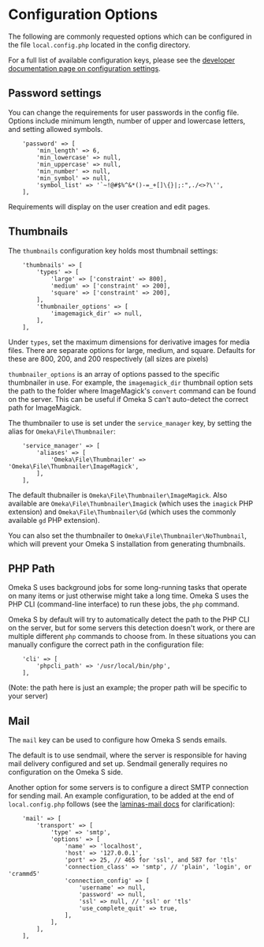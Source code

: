 # Configuration Options

The following are commonly requested options which can be configured in the file `local.config.php` located in the config directory. 

For a full list of available configuration keys, please see the [developer documentation page on configuration settings](https://omeka.org/s/docs/developer/configuration/). 

## Password settings
You can change the requirements for user passwords in the config file. Options include minimum length, number of upper and lowercase letters, and setting allowed symbols.

```
    'password' => [
        'min_length' => 6,
        'min_lowercase' => null,
        'min_uppercase' => null,
        'min_number' => null,
        'min_symbol' => null,
        'symbol_list' => '`~!@#$%^&*()-=_+[]\{}|;:",./<>?\'',
    ],
```
Requirements will display on the user creation and edit pages.

## Thumbnails

The `thumbnails` configuration key holds most thumbnail settings:

```
    'thumbnails' => [
        'types' => [
            'large' => ['constraint' => 800],
            'medium' => ['constraint' => 200],
            'square' => ['constraint' => 200],
        ],
        'thumbnailer_options' => [
            'imagemagick_dir' => null,
        ],
    ],
```

Under `types`, set the maximum dimensions for derivative images for media files.
There are separate options for large, medium, and square. Defaults for these are
800, 200, and 200 respectively (all sizes are pixels)

`thumbnailer_options` is an array of options passed to the specific thumbnailer
in use. For example, the `imagemagick_dir` thumbnail option sets the path to the
folder where ImageMagick's `convert` command can be found on the server. This can
be useful if Omeka S can't auto-detect the correct path for ImageMagick.

The thumbnailer to use is set under the `service_manager` key, by setting the
alias for `Omeka\File\Thumbnailer`:

```
    'service_manager' => [
        'aliases' => [
            'Omeka\File\Thumbnailer' => 'Omeka\File\Thumbnailer\ImageMagick',
        ],
    ],
```

The default thubnailer is `Omeka\File\Thumbnailer\ImageMagick`.  Also available
are `Omeka\File\Thumbnailer\Imagick` (which uses the `imagick` PHP extension)
and `Omeka\File\Thumbnailer\Gd` (which uses the commonly available `gd` PHP
extension).

You can also set the thumbnailer to `Omeka\File\Thumbnailer\NoThumbnail`, which
will prevent your Omeka S installation from generating thumbnails. 

## PHP Path

Omeka S uses background jobs for some long-running tasks that operate on many
items or just otherwise might take a long time. Omeka S uses the PHP CLI
(command-line interface) to run these jobs, the `php` command.

Omeka S by default will try to automatically detect the path to the PHP CLI on
the server, but for some servers this detection doesn't work, or there are
multiple different `php` commands to choose from. In these situations you can
manually configure the correct path in the configuration file:

```
    'cli' => [
        'phpcli_path' => '/usr/local/bin/php',
    ],
```

(Note: the path here is just an example; the proper path will be specific to
your server)

## Mail

The `mail` key can be used to configure how Omeka S sends emails.

The default is to use sendmail, where the server is responsible for having
mail delivery configured and set up. Sendmail generally requires no
configuration on the Omeka S side.

Another option for some servers is to configure a direct SMTP connection for
sending mail. An example configuration, to be added at the end of
`local.config.php` follows (see the [laminas-mail docs](https://docs.laminas.dev/laminas-mail/transport/smtp-options/) for clarification):
```
    'mail' => [
        'transport' => [
            'type' => 'smtp',
            'options' => [
                'name' => 'localhost',
                'host' => '127.0.0.1',
                'port' => 25, // 465 for 'ssl', and 587 for 'tls'
                'connection_class' => 'smtp', // 'plain', 'login', or 'crammd5'
                'connection_config' => [
                    'username' => null,
                    'password' => null,
                    'ssl' => null, // 'ssl' or 'tls'
                    'use_complete_quit' => true,
                ],
            ],
        ],
    ],
```
